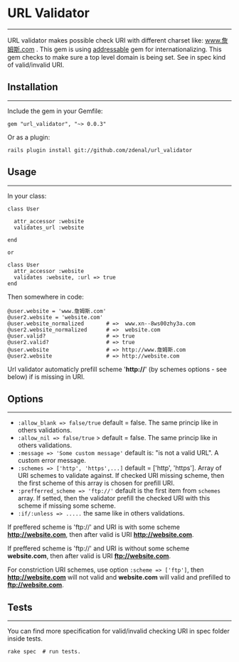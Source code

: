 # URL Validator #

---

URL validator makes possible check URI with different charset like: www.詹姆斯.com .  This gem is using [addressable](http://github.com/sporkmonger/addressable) gem for internationalizing. This gem checks to make sure a top level domain is being set. See in spec kind of valid/invalid URI.

## Installation ##

---

Include the gem in your Gemfile:

    gem "url_validator", "~> 0.0.3"

Or as a plugin:

    rails plugin install git://github.com/zdenal/url_validator

## Usage ##

---

In your class:

    class User

      attr_accessor :website
      validates_url :website

    end

    or

    class User
      attr_accessor :website
      validates :website, :url => true
    end

Then somewhere in code:

    @user.website = 'www.詹姆斯.com'
    @user2.website = 'website.com'
    @user.website_normalized       # =>  www.xn--8ws00zhy3a.com
    @user2.website_normalized      # =>  website.com
    @user.valid?                   # => true
    @user2.valid?                  # => true
    @user.website                  # => http://www.詹姆斯.com
    @user2.website                 # => http://website.com

Url validator automaticly prefill scheme '**http://**' (by schemes options - see below) if is missing in URI.

## Options ##

---

 * `:allow_blank => false/true`          default = false. The same princip like in others validations.
 * `:allow_nil => false/true` >          default = false. The same princip like in others validations.
 * `:message => 'Some custom message'`   default is: "is not a valid URL". A custom error message.
 * `:schemes => ['http', 'https',...]`   default = ['http', 'https']. Array of URI schemes to validate against. If checked URI missing scheme, then the first scheme of this array is chosen for prefill URI.
 *  `:prefferred_scheme => 'ftp://'`     default is the first item from `schemes` array. If setted, then the validator prefill the checked URI with this scheme if missing some scheme.
 *  `:if/:unless => .....`               the same like in others validations.


If preffered scheme is 'ftp://' and URI is with some scheme **http://website.com**, then after valid is URI **http://website.com**.

If preffered scheme is 'ftp://' and URI is without some scheme **website.com**, then after valid is URI **ftp://website.com**.

For constriction URI schemes, use option `:scheme => ['ftp']`, then **http://website.com** will not valid and **website.com** will valid and prefilled to **ftp://website.com**.


## Tests ##

---

You can find more specification for valid/invalid checking URI in spec folder inside tests.

    rake spec  # run tests.

